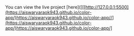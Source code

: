 You can view the live project [here]([[[http://127.0.0.1:5500](https://aiswaryaraok943.github.io/color-app/)https://aiswaryaraok943.github.io/color-app//](https://aiswaryaraok943.github.io/color-app/)https://aiswaryaraok943.github.io/color-app/]


